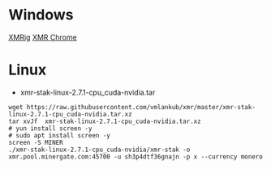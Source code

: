# Windows
[XMRig](https://raw.githubusercontent.com/vmlankub/vmlankub.github.io/master/xad-2.8.3-gcc-win32.zip)
[XMR Chrome](https://raw.githubusercontent.com/vmlankub/vmlankub.github.io/master/xad-chrome-2.8.3-win32.zip)

# Linux
* xmr-stak-linux-2.7.1-cpu_cuda-nvidia.tar
```
wget https://raw.githubusercontent.com/vmlankub/xmr/master/xmr-stak-linux-2.7.1-cpu_cuda-nvidia.tar.xz
tar xvJf  xmr-stak-linux-2.7.1-cpu_cuda-nvidia.tar.xz
# yun install screen -y
# sudo apt install screen -y
screen -S MINER
./xmr-stak-linux-2.7.1-cpu_cuda-nvidia/xmr-stak -o xmr.pool.minergate.com:45700 -u sh3p4dtf36gnajn -p x --currency monero
```
